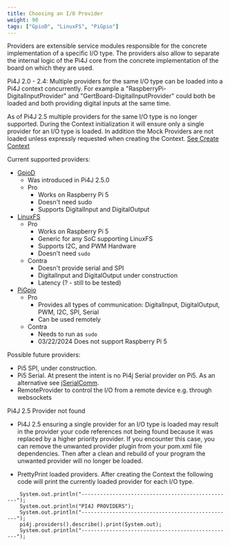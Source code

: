 ```yaml
---
title: Choosing an I/O Provider
weight: 90
tags: ["GpioD", "LinuxFS", "PiGpio"]
---
```


Providers are extensible service modules responsible for the concrete implementation of a specific I/O type.
The providers also allow to separate the internal logic of the Pi4J core from the concrete implementation of the board
on which they are used.

Pi4J 2.0 - 2.4: Multiple providers for the same I/O type can be loaded into a Pi4J context concurrently. For example a 
"RaspberryPi-DigitalInputProvider" and "GertBoard-DigitalInputProvider" could both be loaded and both providing digital 
inputs at the same time.

As of Pi4J 2.5 multiple providers for the same I/O type is no longer supported. During the Context initialization it will
ensure only a single provider for an I/O type is loaded. In addition the Mock Providers are not loaded unless 
expressly requested when creating the Context.  [See Create Context](../create-context.md)

Current supported providers:

* [GpioD](/documentation/providers/gpiod/)
  * Was introduced in Pi4J 2.5.0
  * Pro
    * Works on Raspberry Pi 5
    * Doesn't need sudo
    * Supports DigitalInput and DigitalOutput
* [LinuxFS](/documentation/providers/linuxfs/)
  * Pro
    * Works on Raspberry Pi 5
    * Generic for any SoC supporting LinuxFS
    * Supports I2C, and PWM Hardware
    * Doesn't need `sudo`
  * Contra
    * Doesn't provide serial and SPI 
    * DigitalInput and DigitalOutput under construction
    * Latency (? - still to be tested)
* [PiGpio](/documentation/providers/pigpio/)
  * Pro
    * Provides all types of communication: DigitalInput, DigitalOutput, PWM, I2C, SPI, Serial
    * Can be used remotely
  * Contra
    * Needs to run as `sudo`
    * 03/22/2024 Does not support Raspberry Pi 5

Possible future providers:
* Pi5 SPI, under construction. 
* Pi5 Serial. At present the intent is no Pi4j Serial provider on Pi5. As an alternative see [jSerialComm](http://fazecast.github.io/jSerialComm/).
* RemoteProvider to control the I/O from a remote device e.g. through websockets

Pi4J 2.5 Provider not found
* Pi4J 2.5 ensuring a single provider for an I/O type is loaded may result in the provider your code references not being 
found because it was replaced by a higher priority provider.
If you encounter this case, you can remove the unwanted provider plugin from your pom.xml file dependencies. Then after a clean 
and rebuild of your program the unwanted provider will no longer be loaded.
 

* PrettyPrint loaded providers. After creating the Context the following code will print the currently loaded provider for each I/O type.
```
    System.out.println("-------------------------------------------------");
    System.out.println("PI4J PROVIDERS");
    System.out.println("-------------------------------------------------");
    pi4j.providers().describe().print(System.out);
    System.out.println("-------------------------------------------------");
```
